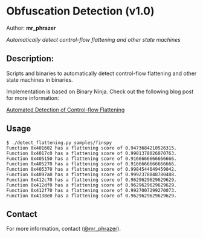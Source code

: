 # Obfuscation Detection (v1.0)
Author: **mr_phrazer**

_Automatically detect control-flow flattening and other state machines_

## Description:

Scripts and binaries to automatically detect control-flow flattening and other state machines in binaries.

Implementation is based on Binary Ninja. Check out the following blog post for more information:

[Automated Detection of Control-flow Flattening](https://synthesis.to/2021/03/03/flattening_detection.html)

## Usage

```
$ ./detect_flattening.py samples/finspy 
Function 0x401602 has a flattening score of 0.9473684210526315.
Function 0x4017c0 has a flattening score of 0.9981378026070763.
Function 0x405150 has a flattening score of 0.9166666666666666.
Function 0x405270 has a flattening score of 0.9166666666666666.
Function 0x405370 has a flattening score of 0.9984544049459042.
Function 0x4097a0 has a flattening score of 0.9992378048780488.
Function 0x412c70 has a flattening score of 0.9629629629629629.
Function 0x412df0 has a flattening score of 0.9629629629629629.
Function 0x412f70 has a flattening score of 0.9927007299270073.
Function 0x4138e0 has a flattening score of 0.9629629629629629.
```


## Contact

For more information, contact ([@mr_phrazer](https://twitter.com/mr_phrazer)).

